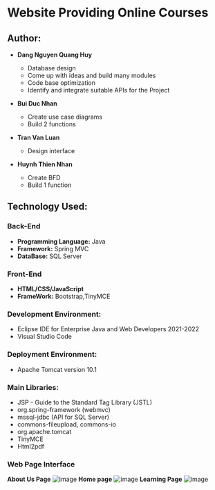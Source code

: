 # Website Providing Online Courses

## Author:

- **Dang Nguyen Quang Huy**
  - Database design
  - Come up with ideas and build many modules
  - Code base optimization
  - Identify and integrate suitable APIs for the Project


- **Bui Duc Nhan**
  - Create use case diagrams
  - Build 2 functions

- **Tran Van Luan**
  - Design interface

- **Huynh Thien Nhan**
  - Create BFD
  - Build 1 function


## Technology Used:

### Back-End
- **Programming Language:** Java
- **Framework:** Spring MVC
- **DataBase:** SQL Server
### Front-End
- **HTML/CSS/JavaScript**
- **FrameWork:** Bootstrap,TinyMCE
### Development Environment:

- Eclipse IDE for Enterprise Java and Web Developers 2021-2022
- Visual Studio Code

### Deployment Environment:

- Apache Tomcat version 10.1

### Main Libraries:

- JSP - Guide to the Standard Tag Library (JSTL)
- org.spring-framework (webmvc)
- mssql-jdbc (API for SQL Server)
- commons-fileupload, commons-io
- org.apache.tomcat
- TinyMCE
- Html2pdf
### Web Page Interface
**About Us Page**
![image](https://github.com/ZeusCoderBE/website-providing-online-courses/assets/117000361/353e8aea-b68c-4961-9dd7-9645f60d0ab3)
**Home page**
![image](https://github.com/ZeusCoderBE/website-providing-online-courses/assets/117000361/69588030-ea81-442b-ab91-f86de39272f7)
**Learning Page**
![image](https://github.com/ZeusCoderBE/website-providing-online-courses/assets/117000361/627942ed-74fe-40b9-a2f4-a48a6ff36147)





